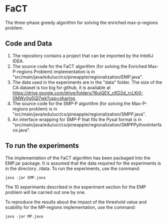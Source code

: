# FaCT

The three-phase greedy algorithm for solving the enriched max-p-regions problem.

## Code and Data
1. The repository contains a project that can be imported by the IntelliJ IDEA. 
2. The source code for the FaCT algorithm (for solving the Enriched Max-P-regions Problem) implementation is in "src/main/java/edu/ucr/cs/pineapple/regionalization/EMP.java". 
3. The data used in the experiments are in the "data" folder. The size of the CA dataset is too big for github, it is available at https://drive.google.com/drive/folders/16uiQEX_cKD2d_rcLKj0-0MWy0g5Ql7wk?usp=sharing.
4. The source code for the SMP-P algorithm (for solving the Max-P-regions problem) is in "src/main/java/edu/ucr/cs/pineapple/regionalization/SMPP.java".
5. An interface wrapping for SMP-P that fits the Pysal format is in "src/main/java/edu/ucr/cs/pineapple/regionalization/SMPPPythonInterface.java".
## To run the experiments

The implementation of the FaCT algorithm has been packaged into the EMP.jar package. It is assumed that the data required for the experiments is in the directory ./data. To run the experiments, use the command:
```
java -jar EMP.java
```
The 10 experiments described in the experiment section for the EMP problem will be carried out one by one.

To reproduce the results about the impact of the threshold value and scability for the MP-regions implementation, use the command:
```
java -jar MP.java
```
